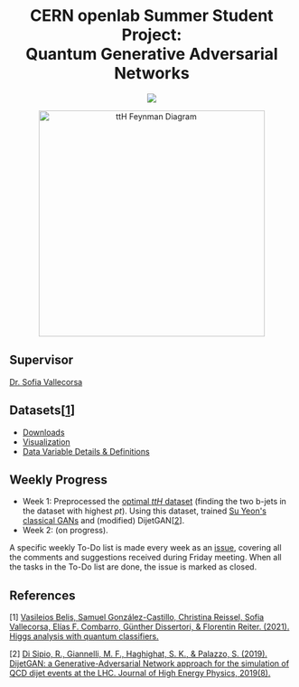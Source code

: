 <div align="center">
  
# CERN openlab Summer Student Project:<br>Quantum Generative Adversarial Networks
  
  <a href="https://openlab.cern/quantum" target="_blank"><img src="https://img.shields.io/badge/CERN-2021-0033A0?style=flat&logo=data%3Aimage%2Fpng%3Bbase64%2CiVBORw0KGgoAAAANSUhEUgAAAGQAAABkCAMAAABHPGVmAAAAM1BMVEVHcEwAMKEAMKEAMKEAMKEAMKEAMKEAMKEAMKEAMKEAMKEAMKEAMKEAMKEAMKEAMKEAMKGhGKPqAAAAEXRSTlMAPnrL2xUg%2FQrrZY4tUaG9sPlqNyoAAAa1SURBVHjatVmJmqQsDDQQKML9%2Fk%2F7b9uiIvTlfH%2FtvTNt5aoE4vIRzpk53ATLzzAxqVCL1rxDP371KBtqqQ25IeTwD%2BklQ%2FSZBQBEmEXwBOtSeg6%2BQEaoFz6kLICU4BNF%2Bw%2BRkspaINVbt8P0sMZ2iBvMlMJrgLOP7ho%2BXwWs4vJnuAdF8Xb%2Bxag0JNg%2FclAFatp9mPvJ3v3JDYHuKGY0ilHoNofNkGCWj4gZcteZWKDT1x5%2FsMbS9OukUb9OKRXJb785CM0%2BxshvjXOWkgoh5xCUJyL%2FNi8VcRIrRnBvvE%2BhCE4Q3ZQ0hSsyOmr1Gw6TMgPCNSif%2FsH7kLUAMuqpwTCbgTgjv%2BKwausApg9eChqQQPMPiR6ep1DMa1VInVtsKDAkx1mlSh2SLhznHElDMr1yMibyGqJGAwn5alGBnzsdgEpvxF91eriqaTAOYQjWPCH0sU2RCK0NQF2%2BzUNdq1emwfKC%2FKmvK1S3OD9oTF1jE6Bmla4A9bFBGY309LnY%2FpnpUgg8q50A8ctneJSHJbZCn73OoItnauqHHLZ8dmUxGdq%2BFLyZZsTynGOelY2lmIO6F3xCnkpgXrlTc2ir56NILfeCz0jLn5CbJKKG2vNcXGcI27%2BRJGhzqGYQ%2FBitO0dNy6C%2BBQ6CD4dqjM%2B11qzILVY98ThjpvUvKq0f9%2BkYwa0ZVISuPw2Cd3U3w2sOiUhpSUsU1Fxr0ephhvZeFZS4TtW0V2krIAXtjk5rm%2BBnKVEocWvucbEisUUvIDwrNK%2BO7yy1pSJB4jGX1Ch4amWQcC4AK4eYFMKW35URTI3EtVKCv7SPDJrk3ZWLg2IvHYFQHiRcG0tuJIZPxZPhB8H7LWkEtm9J3LNCgrZ5Y8nFtezg0Dc9HHa94BXU3ud6kkSUkn2Gy1rKEtxK4kwFxzPJUiF0dC3QYli7SZtXqJfa538QehZPFV4PDCvJYsvaccOJBH45p9D2Ez689ISstdE9nbXlQddINpaDJOOUlCjaROQZSbrmhLucRNZ2J1m7lLadJ9qd40UIs2FiGf4NyZKkmieJ2XphKQeJaInnyZv64esbpzrNHHfRiVpdXhOf2bSTM%2Fbq0pyRzqpQfWdPLeGm7md6nxZ7jOSm%2BALVSDaWsutEn3uVFR364Uv7cdJmsCIbU2Z6iDj8Q67BbSQLycO8unuY5FB8OR8YnZYicZmrzqXMrHUJ8XEuKKXWUkp2iypbAZZsF1V3D312%2B%2FDoxm3GEYdDOztMjNbtg%2BX4vQ2b9dcOcySta1ahFVtfw%2FfRBrg%2F1ZMH6vXcVP9C0I47Z2V49DJpnfE2Wnu2fHSMBKirHfB%2FIwlQfXMnDAeginpkyQZ%2FJ1r9LEwADSdAib3rv8E%2FjUxQO8mYAQLCuYX%2BSOIK0uX%2B5qHd4C44nhqjuXe0O8lRIU%2FKHOHUEuKPjrS6yRLfSM%2FjND0r0o8ZKeZyt3KzZ0Tho8AU1I9H1LTnNuzlZkePNVeo6dF4jvmOYZfjvEIDPAvtbplfgsVxuFz5aTASlIe2Q1f%2BCBL48S5ahyc0RwOq2U80XyLyEaxDjvZFLLJEU5HNNirNlxwaxYzrFD%2B3ch0GViObpuAvOY6ENDm%2BiXeUvH6o2taLPoM0JA0BedP9nGb73HPSo8y%2FSX1inJO%2By9Hl4b%2F7wrDPTaz67IpR0k%2B%2FXY6EeUqPe6RTghxNlfRplQpMFktWipm3pf5unzRY2aTeuWKDAKhmttwkfhOFDDqeoL19U1SKoRnFzqOe5%2Fm8tgLKAAdyL5aOAlYZ2r54in1X9HK46SgLpCiybrI%2BZRVVt3Ua5PjtrjgqDYDXV0EUI1FSuQiea1UFnnMQfZir4VLellRlzFbaHkxzDvb9zfrjijUGT%2Btuft2E5ODTtnv2Iq844Nt0%2FHbt7eev1ZJIesURXPrQwgdPkyCYrznSg2O6PJ%2Fc63rbahxDMq0bJQiur595%2BQ3dMxawd19wxArxTY4fijgOiQrd%2Bjnq6fQ2nqFpEPUU5O38fUCI7zhcKqc3j%2FHWbcco3pqMLQhu9KIAhfoivYEYBFLJjByGAgO6S1sFLbcQFReqyDGa%2FYpqyWcNSE3ji4CbMDGjUhEuNYeQc9UCrE3UDeMv3yVZj2VUtWCDcAnTl3NRtLvNsQ4pYykl732iFrgBTku8y6HjL5f6O1A%2FcDQ5%2FoZ%2BgHwGobr%2Fm2Mxv79gaM39B1TQ%2F8dxX470A8ddORL%2FYNZNOUb%2BXI%2F35TgfIP%2BHHK1GcLd0Fb7nKPc4ftk0tbeGv8N%2BLcd2G76Dr1cBSt%2FmWBSnLz0xbrkLd%2Fnsf4hHTbdjq8whAAAAAElFTkSuQmCC" /></a>

  <a href="https://qml-hep.github.io/qml_web/data/" target="_blank"><img alt="ttH Feynman Diagram" height="400px" src="https://raw.githubusercontent.com/eraraya-ricardo/CERN-QGAN/main/assets/ttH_feyndiag.png" /></a>
  
</div>

## Supervisor
[Dr. Sofia Vallecorsa](https://inspirehep.net/authors/1028732)

## Datasets[[1](#references)]
- [Downloads](https://qml-hep.github.io/qml_web/downloads/)
- [Visualization](https://qml-hep.github.io/qml_web/norm/)
- [Data Variable Details & Definitions](https://qml-hep.github.io/qml_web/data/)

## Weekly Progress
- Week 1: Preprocessed the [optimal *ttH* dataset](https://drive.google.com/file/d/1qI-H4q8KGDggUg8YGMtrOGePfeCVGirx/view) (finding the two b-jets in the dataset with highest *pt*). Using this dataset, trained [Su Yeon's classical GANs](https://github.com/QML-HEP/qGAN/blob/main/1_classical_benchmark/ClassicalGAN.ipynb) and (modified) DijetGAN[[2](#references)].
- Week 2: (on progress).

A specific weekly To-Do list is made every week as an [issue](https://github.com/eraraya-ricardo/CERN-QGAN/issues), covering all the comments and suggestions received during Friday meeting. When all the tasks in the To-Do list are done, the issue is marked as closed.

## References
[1] [Vasileios Belis, Samuel González-Castillo, Christina Reissel, Sofia Vallecorsa, Elías F. Combarro, Günther Dissertori, & Florentin Reiter. (2021). Higgs analysis with quantum classifiers.](https://arxiv.org/abs/2104.07692)

[2] [Di Sipio, R., Giannelli, M. F., Haghighat, S. K., &amp; Palazzo, S. (2019). DijetGAN: a Generative-Adversarial Network approach for the simulation of QCD dijet events at the LHC. Journal of High Energy Physics, 2019(8).](https://link.springer.com/article/10.1007/JHEP08(2019)110)
